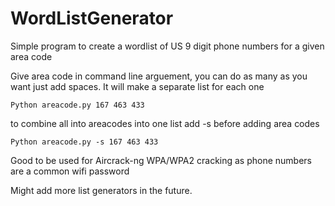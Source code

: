 # WordListGenerator
Simple program to create a wordlist of US 9 digit phone numbers for a given area code

Give area code in command line arguement, you can do as many as you want just add spaces. It will make a separate list for each one

```Python areacode.py 167 463 433```

to combine all into areacodes into one list add -s before adding area codes

```Python areacode.py -s 167 463 433```

Good to be used for Aircrack-ng WPA/WPA2 cracking as phone numbers are a common wifi password

Might add more list generators in the future.
